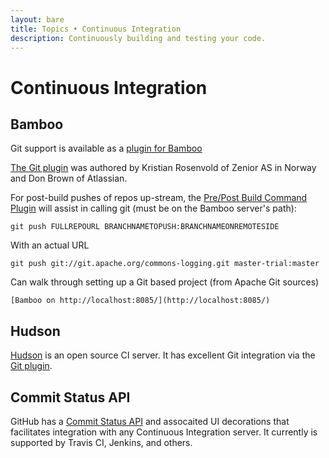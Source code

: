 ```yaml
---
layout: bare
title: Topics • Continuous Integration
description: Continuously building and testing your code.
---
```


# Continuous Integration

## Bamboo
Git support is available as a [plugin for Bamboo](http://www.atlassian.com/software/bamboo/tour/bamboo-plugin.jsp)

[The Git plugin](https://plugins.atlassian.com/plugin/details/9510) was authored by Kristian Rosenvold of Zenior AS in Norway and Don Brown of Atlassian.

For post-build pushes of repos up-stream, the [Pre/Post Build Command Plugin](https://plugins.atlassian.com/plugin/details/5581) will assist in calling git (must be on the Bamboo server's path):

    git push FULLREPOURL BRANCHNAMETOPUSH:BRANCHNAMEONREMOTESIDE
    
With an actual URL

    git push git://git.apache.org/commons-logging.git master-trial:master
    
Can walk through setting up a Git based project (from Apache Git sources)

    [Bamboo on http://localhost:8085/](http://localhost:8085/)

## Hudson

[Hudson](http://hudson-ci.org/) is an open source CI server. It has excellent Git integration via the [Git plugin](http://wiki.hudson-ci.org/display/HUDSON/Git+Plugin).

## Commit Status API

GitHub has a [Commit Status API](https://github.com/blog/1227-commit-status-api) and assocaited UI decorations that facilitates integration with any Continuous Integration server. It currently is supported by Travis CI, Jenkins, and others.
